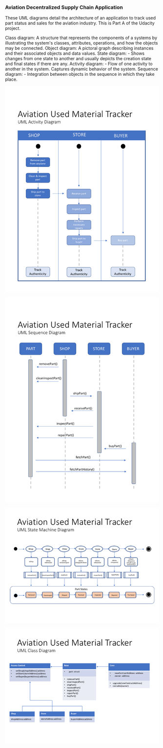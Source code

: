 ### Aviation Decentralized Supply Chain Application

These UML diagrams detail the architecture of an application to track used part status and sales for the aviation industry.  This is Part A of the Udacity project.   

Class diagram: A structure that represents the components of a systems by illustrating the system's classes, attributes, operations, and how the objects may be connected.
Object diagram: A pictoral graph describing instances and their associated objects and data values.
State diagram: - Shows changes from one state to another and usually depicts the creation state and final states if there are any.
Activity diagram: - Flow of one activity to another in the system. Captures dynamic behavior of the system.
Sequence diagram: - Integration between objects in the sequence in which they take place.




![alt text][activity]

![alt text][sequence]

![alt text][state]

![alt text][class]


[activity]:https://github.com/mpUrban/Aviation_Decentralized_Supply_Chain/blob/master/diagrams/activity1.png "Activity Diagram"

[sequence]:https://github.com/mpUrban/Aviation_Decentralized_Supply_Chain/blob/master/diagrams/sequence1.png "Activity Diagram"

[state]:https://github.com/mpUrban/Aviation_Decentralized_Supply_Chain/blob/master/diagrams/state1.png "Activity Diagram"

[class]:https://github.com/mpUrban/Aviation_Decentralized_Supply_Chain/blob/master/diagrams/class1.png "Activity Diagram"
